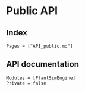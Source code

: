 # Public API

## Index

```@index
Pages = ["API_public.md"]
```

## API documentation

```@autodocs
Modules = [PlantSimEngine]
Private = false
```
